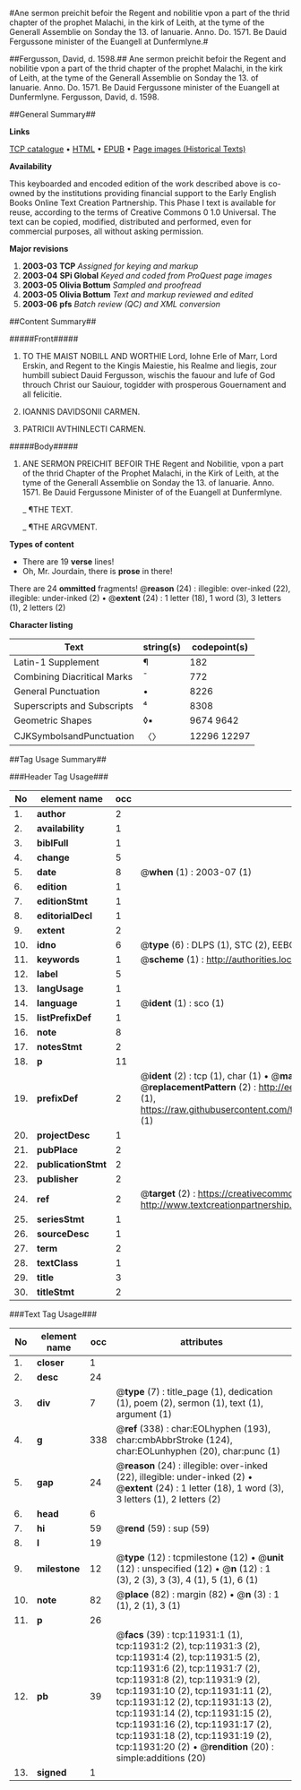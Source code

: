 #Ane sermon preichit befoir the Regent and nobilitie vpon a part of the thrid chapter of the prophet Malachi, in the kirk of Leith, at the tyme of the Generall Assemblie on Sonday the 13. of Ianuarie. Anno. Do. 1571. Be Dauid Fergussone minister of the Euangell at Dunfermlyne.#

##Fergusson, David, d. 1598.##
Ane sermon preichit befoir the Regent and nobilitie vpon a part of the thrid chapter of the prophet Malachi, in the kirk of Leith, at the tyme of the Generall Assemblie on Sonday the 13. of Ianuarie. Anno. Do. 1571. Be Dauid Fergussone minister of the Euangell at Dunfermlyne.
Fergusson, David, d. 1598.

##General Summary##

**Links**

[TCP catalogue](http://www.ota.ox.ac.uk/tcp/)  • 
[HTML](http://tei.it.ox.ac.uk/tcp/Texts-HTML/free/A00/A00687.html)  • 
[EPUB](http://tei.it.ox.ac.uk/tcp/Texts-EPUB/free/A00/A00687.epub) • 
[Page images (Historical Texts)](https://data.historicaltexts.jisc.ac.uk/view?pubId=eebo-99846934e&pageId=eebo-99846934e-11931-1)

**Availability**

This keyboarded and encoded edition of the
	       work described above is co-owned by the institutions
	       providing financial support to the Early English Books
	       Online Text Creation Partnership. This Phase I text is
	       available for reuse, according to the terms of Creative
	       Commons 0 1.0 Universal. The text can be copied,
	       modified, distributed and performed, even for
	       commercial purposes, all without asking permission.

**Major revisions**

1. __2003-03__ __TCP__ *Assigned for keying and markup*
1. __2003-04__ __SPi Global__ *Keyed and coded from ProQuest page images*
1. __2003-05__ __Olivia Bottum__ *Sampled and proofread*
1. __2003-05__ __Olivia Bottum__ *Text and markup reviewed and edited*
1. __2003-06__ __pfs__ *Batch review (QC) and XML conversion*

##Content Summary##

#####Front#####

1. TO THE MAIST NOBILL AND WORTHIE Lord, Iohne Erle of Marr, Lord Erskin, and Regent to the Kingis Maiestie, his Realme and liegis, zour humbill subiect Dauid Fergusson, wischis the fauour and lufe of God throuch Christ our Sauiour, togidder with prosperous Gouernament and all felicitie.

1. IOANNIS DAVIDSONII CARMEN.

1. PATRICII AVTHINLECTI CARMEN.

#####Body#####

1. ANE SERMON PREICHIT BEFOIR THE Regent and Nobilitie, vpon a part of the thrid Chapter of the Prophet Malachi, in the Kirk of Leith, at the tyme of the Generall Assemblie on Sonday the 13. of Ianuarie. Anno. 1571. Be Dauid Fergussone Minister of of the Euangell at Dunfermlyne.

    _ ¶THE TEXT.

    _ ¶THE ARGVMENT.

**Types of content**

  * There are 19 **verse** lines!
  * Oh, Mr. Jourdain, there is **prose** in there!

There are 24 **ommitted** fragments! 
 @__reason__ (24) : illegible: over-inked (22), illegible: under-inked (2)  •  @__extent__ (24) : 1 letter (18), 1 word (3), 3 letters (1), 2 letters (2)

**Character listing**


|Text|string(s)|codepoint(s)|
|---|---|---|
|Latin-1 Supplement|¶|182|
|Combining             Diacritical Marks|̄|772|
|General Punctuation|•|8226|
|Superscripts             and Subscripts|⁴|8308|
|Geometric Shapes|◊▪|9674 9642|
|CJKSymbolsandPunctuation|〈〉|12296 12297|

##Tag Usage Summary##

###Header Tag Usage###

|No|element name|occ|attributes|
|---|---|---|---|
|1.|__author__|2||
|2.|__availability__|1||
|3.|__biblFull__|1||
|4.|__change__|5||
|5.|__date__|8| @__when__ (1) : 2003-07 (1)|
|6.|__edition__|1||
|7.|__editionStmt__|1||
|8.|__editorialDecl__|1||
|9.|__extent__|2||
|10.|__idno__|6| @__type__ (6) : DLPS (1), STC (2), EEBO-CITATION (1), PROQUEST (1), VID (1)|
|11.|__keywords__|1| @__scheme__ (1) : http://authorities.loc.gov/ (1)|
|12.|__label__|5||
|13.|__langUsage__|1||
|14.|__language__|1| @__ident__ (1) : sco (1)|
|15.|__listPrefixDef__|1||
|16.|__note__|8||
|17.|__notesStmt__|2||
|18.|__p__|11||
|19.|__prefixDef__|2| @__ident__ (2) : tcp (1), char (1)  •  @__matchPattern__ (2) : ([0-9\-]+):([0-9IVX]+) (1), (.+) (1)  •  @__replacementPattern__ (2) : http://eebo.chadwyck.com/downloadtiff?vid=$1&page=$2 (1), https://raw.githubusercontent.com/textcreationpartnership/Texts/master/tcpchars.xml#$1 (1)|
|20.|__projectDesc__|1||
|21.|__pubPlace__|2||
|22.|__publicationStmt__|2||
|23.|__publisher__|2||
|24.|__ref__|2| @__target__ (2) : https://creativecommons.org/publicdomain/zero/1.0/ (1), http://www.textcreationpartnership.org/docs/. (1)|
|25.|__seriesStmt__|1||
|26.|__sourceDesc__|1||
|27.|__term__|2||
|28.|__textClass__|1||
|29.|__title__|3||
|30.|__titleStmt__|2||


###Text Tag Usage###

|No|element name|occ|attributes|
|---|---|---|---|
|1.|__closer__|1||
|2.|__desc__|24||
|3.|__div__|7| @__type__ (7) : title_page (1), dedication (1), poem (2), sermon (1), text (1), argument (1)|
|4.|__g__|338| @__ref__ (338) : char:EOLhyphen (193), char:cmbAbbrStroke (124), char:EOLunhyphen (20), char:punc (1)|
|5.|__gap__|24| @__reason__ (24) : illegible: over-inked (22), illegible: under-inked (2)  •  @__extent__ (24) : 1 letter (18), 1 word (3), 3 letters (1), 2 letters (2)|
|6.|__head__|6||
|7.|__hi__|59| @__rend__ (59) : sup (59)|
|8.|__l__|19||
|9.|__milestone__|12| @__type__ (12) : tcpmilestone (12)  •  @__unit__ (12) : unspecified (12)  •  @__n__ (12) : 1 (3), 2 (3), 3 (3), 4 (1), 5 (1), 6 (1)|
|10.|__note__|82| @__place__ (82) : margin (82)  •  @__n__ (3) : 1 (1), 2 (1), 3 (1)|
|11.|__p__|26||
|12.|__pb__|39| @__facs__ (39) : tcp:11931:1 (1), tcp:11931:2 (2), tcp:11931:3 (2), tcp:11931:4 (2), tcp:11931:5 (2), tcp:11931:6 (2), tcp:11931:7 (2), tcp:11931:8 (2), tcp:11931:9 (2), tcp:11931:10 (2), tcp:11931:11 (2), tcp:11931:12 (2), tcp:11931:13 (2), tcp:11931:14 (2), tcp:11931:15 (2), tcp:11931:16 (2), tcp:11931:17 (2), tcp:11931:18 (2), tcp:11931:19 (2), tcp:11931:20 (2)  •  @__rendition__ (20) : simple:additions (20)|
|13.|__signed__|1||
